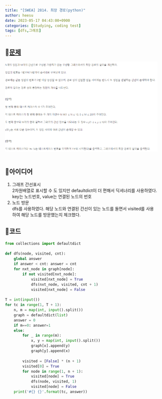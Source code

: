 ```yaml
---
title: "[SWEA] 2814. 최장 경로(python)"
author: heesu
date: 2023-05-17 04:43:00+0900
categories: [Studying, coding test]
tags: [dfs,그래프]
---
```

## 📌[문제](https://swexpertacademy.com/main/code/problem/problemDetail.do?problemLevel=3&contestProbId=AV7GOPPaAeMDFAXB&categoryId=AV7GOPPaAeMDFAXB&categoryType=CODE&problemTitle=&orderBy=PASS_RATE&selectCodeLang=PYTHON&select-1=3&pageSize=10&pageIndex=11)
![Alt text](https://github.com/skagmltn7/practice_coding_test/blob/main/SWEA/problem/problem_2814.PNG?raw=true)
<br><br>

## 💪아이디어<br>
1. 그래프 간선표시<br>
2차원배열로 표시할 수 도 있지만 defaultdict이 더 편해서 딕셔너리를 사용하였다. key는 노드번호, value는 연결된 노드의 번호
2. 노드 방문<br>
dfs를 사용하였다. 해당 노드와 연결된 간선이 있는 노드를 돌면서 visited를 사용하여 해당 노드를 방문했는지 체크했다.
## 🥂코드

```python
from collections import defaultdict

def dfs(node, visited, cnt):
    global answer
    if answer < cnt: answer = cnt
    for nxt_node in graph[node]:
        if not visited[nxt_node]:
            visited[nxt_node] = True
            dfs(nxt_node, visited, cnt + 1)
            visited[nxt_node] = False

T = int(input())
for tc in range(1, T + 1):
    n, m = map(int, input().split())
    graph = defaultdict(list)
    answer = 0
    if m==0: answer=1
    else:
        for _ in range(m):
            x, y = map(int, input().split())
            graph[x].append(y)
            graph[y].append(x)

        visited = [False] * (n + 1)
        visited[0] = True
        for node in range(1, n + 1):
            visited[node] = True
            dfs(node, visited, 1)
            visited[node] = False
    print('#{} {}'.format(tc, answer))
```